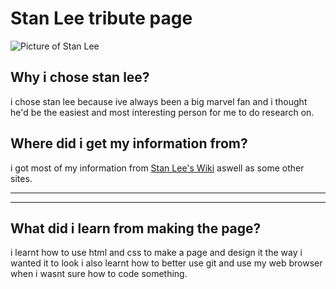 # Stan Lee tribute page

![Picture of Stan Lee](https://dynaimage.cdn.cnn.com/cnn/c_fill,g_auto,w_1200,h_675,ar_16:9/https%3A%2F%2Fcdn.cnn.com%2Fcnnnext%2Fdam%2Fassets%2F181112144209-2018112-stan-lee-obit.jpg)

## Why i chose stan lee?

i chose stan lee because ive always been a big marvel fan and i thought he'd be the easiest and most interesting person for me to do research on.

## Where did i get my information from? 

i got most of my information from [Stan Lee's Wiki](https://en.wikipedia.org/wiki/Stan_Lee) aswell as some other sites.

<!-- Horizontal Rule -->
---
---

## What did i learn from making the page?

i learnt how to use html and css to make a page and design it the way i wanted it to look i also learnt how to better use git and use my web browser when i wasnt sure how to code something.